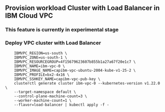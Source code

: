 ## Provision workload Cluster with Load Balancer in IBM Cloud VPC
### This feature is currently in experimental stage

### Deploy VPC cluster with Load Balancer

```
    IBMVPC_REGION=us-south \
    IBMVPC_ZONE=us-south-1 \
    IBMVPC_RESOURCEGROUP=4f15679623607b855b1a27a67f20e1c7 \
    IBMVPC_NAME=ibm-vpc-0 \
    IBMVPC_IMAGE_NAME=capibm-vpc-ubuntu-2004-kube-v1-25-2 \
    IBMVPC_PROFILE=bx2-4x16 \
    IBMVPC_SSHKEY_NAME=capibm-vpc-pub-key \
    clusterctl generate cluster ibm-vpc-0 --kubernetes-version v1.22.0 \
    --target-namespace default \
    --control-plane-machine-count=3 \
    --worker-machine-count=1 \
    --flavor=load-balancer | kubectl apply -f -
```
